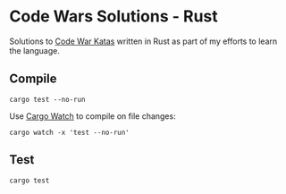 # Code Wars Solutions - Rust
Solutions to [Code War Katas](https://www.codewars.com) written in Rust as part of my efforts to
learn the language.

## Compile
```
cargo test --no-run
```

Use [Cargo Watch](https://lib.rs/crates/cargo-watch) to compile on file changes:
```
cargo watch -x 'test --no-run'
```

## Test
```
cargo test
```
